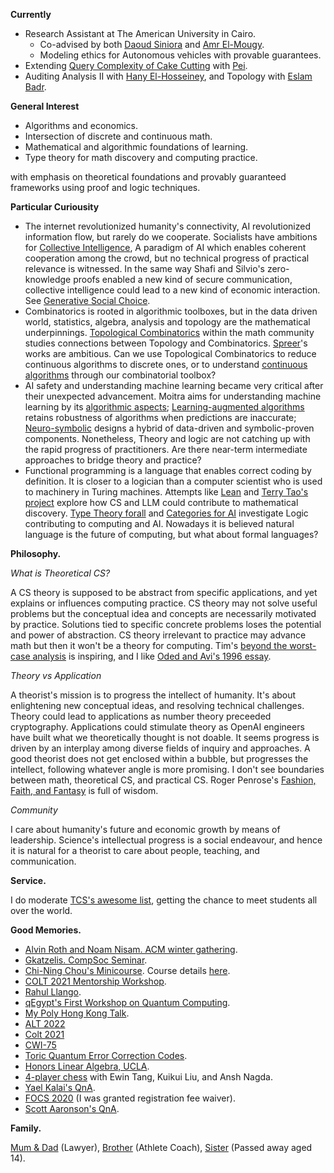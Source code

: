 **Currently**
- Research Assistant at The American University in Cairo.
  - Co-advised by both [Daoud Siniora](https://sites.google.com/view/daoudsiniora) and [Amr El-Mougy](https://www.aucegypt.edu/fac/amr-el-mougy).
  - Modeling ethics for Autonomous vehicles with provable guarantees.
- Extending [Query Complexity of Cake Cutting](https://proceedings.neurips.cc/paper_files/paper/2022/hash/f7a7bb369e48f10e85fce85b67d8c516-Abstract-Conference.html) with [Pei](https://pwu.netlify.app/).
- Auditing Analysis II with [Hany El-Hosseiney](https://www.linkedin.com/in/hany-hosseiny-382380206/), and Topology with [Eslam Badr](https://www.aucegypt.edu/fac/eslam-badr).

**General Interest**
- Algorithms and economics.
- Intersection of discrete and continuous math.
- Mathematical and algorithmic foundations of learning.
- Type theory for math discovery and computing practice.

with emphasis on theoretical foundations and provably guaranteed frameworks using proof and logic techniques.

**Particular Curiousity**
- The internet revolutionized humanity's connectivity, AI revolutionized information flow, but rarely do we cooperate. Socialists have ambitions for [Collective Intelligence](https://cci.mit.edu), A paradigm of AI which enables coherent cooperation among the crowd, but no technical progress of practical relevance is witnessed. In the same way Shafi and Silvio's zero-knowledge proofs enabled a new kind of secure communication, collective intelligence could lead to a new kind of economic interaction. See [Generative Social Choice](https://arxiv.org/abs/2309.01291).
- Combinatorics is rooted in algorithmic toolboxes, but in the data driven world, statistics, algebra, analysis and topology are the mathematical underpinnings. [Topological Combinatorics](https://www.irif.fr/wtc24) within the math community studies connections between Topology and Combinatorics. [Spreer](https://sites.google.com/view/jonathan-spreer/research)'s works are ambitious. Can we use Topological Combinatorics to reduce continuous algorithms to discrete ones, or to understand [continuous algorithms](https://homes.cs.washington.edu/~jrl/teaching/cse535au21/) through our combinatorial toolbox?
- AI safety and understanding machine learning became very critical after their unexpected advancement. Moitra aims for understanding machine learning by its [algorithmic aspects](https://people.csail.mit.edu/moitra/cs294.html); [Learning-augmented algorithms](https://algorithms-with-predictions.github.io/) retains robustness of algorithms when predictions are inaccurate; [Neuro-symbolic](https://sites.google.com/view/nesy2024/home) designs a hybrid of data-driven and symbolic-proven components. Nonetheless, Theory and logic are not catching up with the rapid progress of practitioners. Are there near-term intermediate approaches to bridge theory and practice?
- Functional programming is a language that enables correct coding by definition. It is closer to a logician than a computer scientist who is used to machinery in Turing machines. Attempts like [Lean](https://lean-lang.org/) and [Terry Tao's project](https://terrytao.wordpress.com/2024/09/25/a-pilot-project-in-universal-algebra-to-explore-new-ways-to-collaborate-and-use-machine-assistance/) explore how CS and LLM could contribute to mathematical discovery. [Type Theory forall](https://www.typetheoryforall.com/) and [Categories for AI](https://cats.for.ai/) investigate Logic contributing to computing and AI. Nowadays it is believed natural language is the future of computing, but what about formal languages?

**Philosophy.**

_What is Theoretical CS?_

A CS theory is supposed to be abstract from specific applications, and yet explains or influences computing practice. CS theory may not solve useful problems but the conceptual idea and concepts are necessarily motivated by practice. Solutions tied to specific concrete problems loses the potential and power of abstraction. CS theory irrelevant to practice may advance math but then it won't be a theory for computing. Tim's [beyond the worst-case analysis](https://www.cambridge.org/core/books/beyond-the-worstcase-analysis-of-algorithms/8A8128BBF7FC2857471E9CA52E69AC21) is inspiring, and I like [Oded and Avi's 1996 essay](https://theorydish.blog/2021/04/15/toc-a-personal-perspective-2021).

_Theory vs Application_

A theorist's mission is to progress the intellect of humanity. It's about enlightening new conceptual ideas, and resolving technical challenges. Theory could lead to applications as number theory preceeded cryptography. Applications could stimulate theory as OpenAI engineers have built what we theoretically thought is not doable. It seems progress is driven by an interplay among diverse fields of inquiry and approaches. A good theorist does not get enclosed within a bubble, but progresses the intellect, following whatever angle is more promising. I don't see boundaries between math, theoretical CS, and practical CS. Roger Penrose's [Fashion, Faith, and Fantasy](https://press.princeton.edu/books/hardcover/9780691119793/fashion-faith-and-fantasy-in-the-new-physics-of-the-universe) is full of wisdom.

_Community_

I care about humanity's future and economic growth by means of leadership. Science's intellectual progress is a social endeavour, and hence it is natural for a theorist to care about people, teaching, and communication.

**Service.**

I do moderate [TCS's awesome list](https://github.com/mostafatouny/awesome-theoretical-computer-science), getting the chance to meet students all over the world.

**Good Memories.**
- [Alvin Roth and Noam Nisam. ACM winter gathering](https://photos.app.goo.gl/u8BHUEPABcmWUmVJ9).
- [Gkatzelis. CompSoc Seminar](https://youtu.be/nMm6-20OI94?si=P4bSchKYpLBZzis9&t=1685).
- [Chi-Ning Chou's Minicourse](https://photos.app.goo.gl/KLpaq1FbkhYN24F58). Course details [here](https://cnchou.github.io/mini-course/).
- [COLT 2021 Mentorship Workshop](https://cryptpad.fr/drive/#/2/drive/view/EVpL3s8bxcUqEbjoXfny0-v0Qw2pxu82tcm1DtVTZ0U/).
- [Rahul Llango](https://photos.app.goo.gl/YD6qD2KVWrqQhEwG8).
- [qEgypt's First Workshop on Quantum Computing](https://photos.app.goo.gl/VSLzLkUZajZAGRHE6).
- [My Poly Hong Kong Talk](post/hobbyist-talk/).
- [ALT 2022](https://photos.app.goo.gl/RZ4KPzFpj2vxuXga6)
- [Colt 2021](https://photos.app.goo.gl/Dy5As3oAt3ZRakTFA)
- [CWI-75](https://photos.app.goo.gl/EzkYXQa9KuR1vyaJA)
- [Toric Quantum Error Correction Codes](https://photos.app.goo.gl/zhqySwdPKbTRwhAe7).
- [Honors Linear Algebra, UCLA](post/math115ah/).
- [4-player chess](https://photos.app.goo.gl/c65bf13YhzxensVA8) with Ewin Tang, Kuikui Liu, and Ansh Nagda.
- [Yael Kalai's QnA](https://youtu.be/ygcEkJQdxAE?t=3960).
- [FOCS 2020](https://photos.app.goo.gl/kyfZhctPMPv1YKjY7) (I was granted registration fee waiver).
- [Scott Aaronson's QnA](https://photos.app.goo.gl/PiagM2Ng1Ldomz628).

**Family.**

[Mum & Dad](https://www.instagram.com/p/CpYNgF3MpSe/?img_index=2) (Lawyer), [Brother](https://www.instagram.com/ahmedxtouny/) (Athlete Coach), [Sister](https://x.com/Mostafa_Touny/status/1600805391826587653) (Passed away aged 14).
